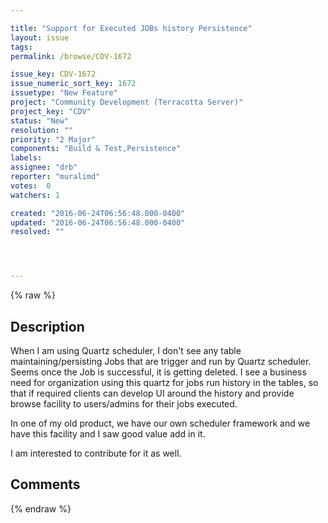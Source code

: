 ```yaml
---

title: "Support for Executed JOBs history Persistence"
layout: issue
tags: 
permalink: /browse/CDV-1672

issue_key: CDV-1672
issue_numeric_sort_key: 1672
issuetype: "New Feature"
project: "Community Development (Terracotta Server)"
project_key: "CDV"
status: "New"
resolution: ""
priority: "2 Major"
components: "Build & Test,Persistence"
labels: 
assignee: "drb"
reporter: "muralimd"
votes:  0
watchers: 1

created: "2016-06-24T06:56:48.000-0400"
updated: "2016-06-24T06:56:48.000-0400"
resolved: ""




---
```


{% raw %}

## Description

<div markdown="1" class="description">

When I am using Quartz scheduler, I don't see any table maintaining/persisting Jobs that are trigger and run by Quartz scheduler. Seems once the Job is successful, it is getting deleted. I see a business need for organization using this quartz for jobs run history in the tables, so that if required clients can develop UI around the history and provide browse facility to users/admins for their jobs executed.

In one of my old product, we have our own scheduler framework and we have this facility and I saw good value add in it.

I am interested to contribute for it as well.

</div>

## Comments



{% endraw %}

